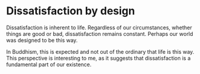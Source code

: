# Dissatisfaction by design

Dissatisfaction is inherent to life. Regardless of our circumstances, whether things are good or bad, dissatisfaction remains constant. Perhaps our world was designed to be this way. 

In Buddhism, this is expected and not out of the ordinary that life is this way. This perspective is interesting to me, as it suggests that dissatisfaction is a fundamental part of our existence.
